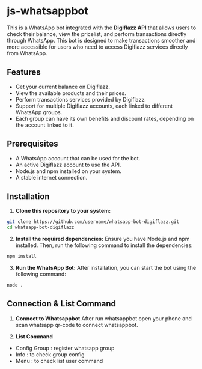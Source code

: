 # js-whatsappbot
This is a WhatsApp bot integrated with the **Digiflazz API** that allows users to check their balance, view the pricelist, and perform transactions directly through WhatsApp. This bot is designed to make transactions smoother and more accessible for users who need to access Digiflazz services directly from WhatsApp.


## Features
- Get your current balance on Digiflazz.
- View the available products and their prices.
- Perform transactions services provided by Digiflazz.
- Support for multiple Digiflazz accounts, each linked to different WhatsApp groups.
- Each group can have its own benefits and discount rates, depending on the account linked to it.

## Prerequisites
- A WhatsApp account that can be used for the bot.
- An active Digiflazz account to use the API.
- Node.js and npm installed on your system.
- A stable internet connection.

## Installation

1. **Clone this repository to your system:**
```bash
git clone https://github.com/username/whatsapp-bot-digiflazz.git
cd whatsapp-bot-digiflazz
```

2. **Install the required dependencies:**
Ensure you have Node.js and npm installed. Then, run the following command to install the dependencies:
```bash
npm install
```

3. **Run the WhatsApp Bot:**
After installation, you can start the bot using the following command:
```bash
node .
```
## Connection & List Command

1. **Connect to Whatsappbot**
After run whatsappbot open your phone and scan whatsapp qr-code to connect whatsappbot.

2. **List Command**
- Config Group : register whatsapp group
- Info : to check group config
- Menu : to check list user command
